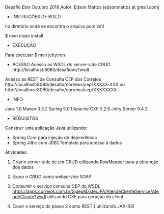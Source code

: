 Desafio Ebix Outubro 2018
Autor: Edson Mattos (edsonmattos at gmail.com)

* INSTRUÇÔES DE BUILD

no diretório onde se encontra o arquivo pom.xml

$ mvn clean install


* EXECUÇÃO

Para executar
$ mvn jetty:run

* ACESSO
Acesso ao WSDL do server-side CRUD
http://localhost:8080/desafiows?wsdl

Acesso ao REST de Consulta CEP dos Correios
http://localhost:8080/desafio/correios/cep/XXXXX-XXX
ou
http://localhost:8080/desafio/correios/cep/XXXXXXXX

* INFO

Java 1.8
Maven 3.5.2
Spring 5.0.1
Apache CXF 3.2.6
Jetty Server 9.4.2


* REQUISITOS

Construir uma aplicação Java utilizando: 

- Spring Core para injeção de dependência
- Spring Jdbc com JDBCTemplate para acesso a dados


Atividades: 

1) Criar o server-side de um CRUD utilizando RowMapper para a obtenção dos dados

2) Expor o CRUD como webservice SOAP

3) Consumir o serviço consulta CEP do WSDL 
https://apps.correios.com.br/SigepMasterJPA/AtendeClienteService/AtendeCliente?wsdl utilizando CXF para geração do client

4) Expor o serviço do passo 3 como REST ( utilizando JAX-RS)
